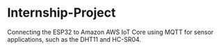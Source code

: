 # Internship-Project
Connecting the ESP32 to Amazon AWS IoT Core using MQTT for sensor applications, such as the DHT11 and HC-SR04.
